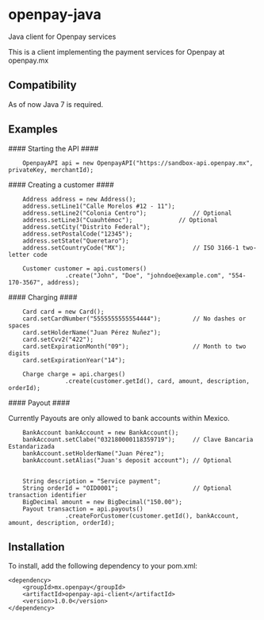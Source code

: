 openpay-java
===============

Java client for Openpay services

This is a client implementing the payment services for Openpay at openpay.mx

Compatibility
----------------

As of now Java 7 is required.

Examples
----------------

#### Starting the API ####

		OpenpayAPI api = new OpenpayAPI("https://sandbox-api.openpay.mx", privateKey, merchantId);
	
#### Creating a customer ####

		Address address = new Address();
		address.setLine1("Calle Morelos #12 - 11");
		address.setLine2("Colonia Centro");				// Optional
		address.setLine3("Cuauhtémoc");				// Optional
		address.setCity("Distrito Federal");
        address.setPostalCode("12345");	
        address.setState("Queretaro");
        address.setCountryCode("MX");					// ISO 3166-1 two-letter code
        		    
		Customer customer = api.customers()
					.create("John", "Doe", "johndoe@example.com", "554-170-3567", address);

#### Charging ####
		
		Card card = new Card();
		card.setCardNumber("5555555555554444");			// No dashes or spaces
        card.setHolderName("Juan Pérez Nuñez");
        card.setCvv2("422");
        card.setExpirationMonth("09");					// Month to two digits
        card.setExpirationYear("14");
		
		Charge charge = api.charges()
					.create(customer.getId(), card, amount, description, orderId);
	    
#### Payout ####

Currently Payouts are only allowed to bank accounts within Mexico.

		BankAccount bankAccount = new BankAccount();
	  	bankAccount.setClabe("032180000118359719");		// Clave Bancaria Estandarizada
        bankAccount.setHolderName("Juan Pérez");
        bankAccount.setAlias("Juan's deposit account");	// Optional
        
        
		String description = "Service payment";
		String orderId = "OID0001";						// Optional transaction identifier
		BigDecimal amount = new BigDecimal("150.00");
		Payout transaction = api.payouts()
					.createForCustomer(customer.getId(), bankAccount, amount, description, orderId);


Installation
----------------

To install, add the following dependency to your pom.xml:

	<dependency>
		<groupId>mx.openpay</groupId>
		<artifactId>openpay-api-client</artifactId>
		<version>1.0.0</version>
	</dependency>



